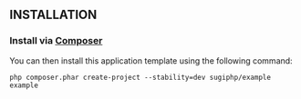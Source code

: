INSTALLATION
------------

### Install via [Composer](http://getcomposer.org/)

You can then install this application template using the following command:

~~~
php composer.phar create-project --stability=dev sugiphp/example example
~~~
